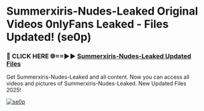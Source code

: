 # Summerxiris-Nudes-Leaked Original Videos 0nlyFans Leaked - Files Updated! (se0p)

<h3>🔴 CLICK HERE 🌐==►► <a href="https://tinyurl.com/5h6xmrr3" rel="nofollow">Summerxiris-Nudes-Leaked Updated Files</a></h3>

Get Summerxiris-Nudes-Leaked and all content. Now you can access all videos and pictures of Summerxiris-Nudes-Leaked. New Updated Files 2025!

[![se0p](https://i.imgur.com/KVD873Z.gif)](https://tinyurl.com/5h6xmrr3)
